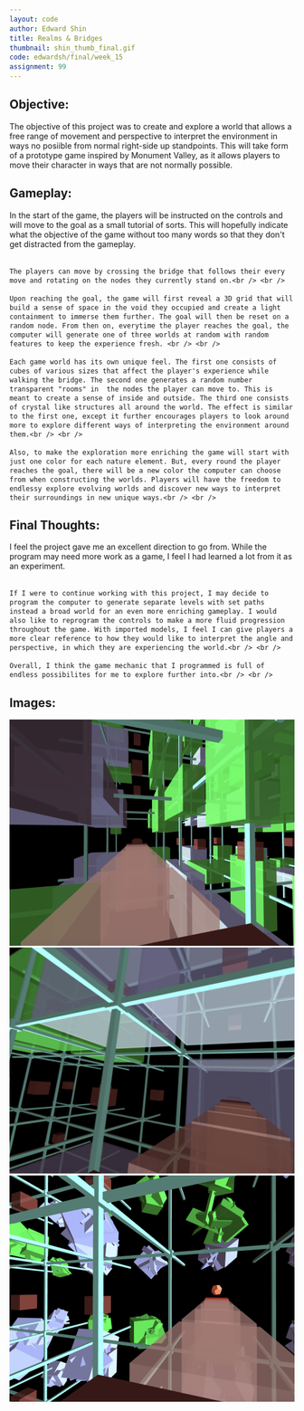 ```yaml
---
layout: code
author: Edward Shin
title: Realms & Bridges
thumbnail: shin_thumb_final.gif
code: edwardsh/final/week_15
assignment: 99
---
```


<h2>Objective:</h2>

<p>
    The objective of this project was to create and explore a world that allows a free range of movement and perspective to interpret the environment in ways no posiible from normal right-side up standpoints. This will take form of a prototype game inspired by Monument Valley, as it allows players to move their character in ways that are not normally possible.
</p>


<h2>Gameplay:</h2>

<p>
    In the start of the game, the players will be instructed on the controls and will move to the goal as a small tutorial of sorts. This will hopefully indicate what the objective of the game without too many words so that they don't get distracted from the gameplay.<br /> <br />

    The players can move by crossing the bridge that follows their every move and rotating on the nodes they currently stand on.<br /> <br />

    Upon reaching the goal, the game will first reveal a 3D grid that will build a sense of space in the void they occupied and create a light containment to immerse them further. The goal will then be reset on a random node. From then on, everytime the player reaches the goal, the computer will generate one of three worlds at random with random features to keep the experience fresh. <br /> <br />

    Each game world has its own unique feel. The first one consists of cubes of various sizes that affect the player's experience while walking the bridge. The second one generates a random number transparent "rooms" in  the nodes the player can move to. This is meant to create a sense of inside and outside. The third one consists of crystal like structures all around the world. The effect is similar to the first one, except it further encourages players to look around more to explore different ways of interpreting the environment around them.<br /> <br />

    Also, to make the exploration more enriching the game will start with just one color for each nature element. But, every round the player reaches the goal, there will be a new color the computer can choose from when constructing the worlds. Players will have the freedom to endlessy explore evolving worlds and discover new ways to interpret their surroundings in new unique ways.<br /> <br />
</p>


<h2>Final Thoughts: </h2>

<p>
    I feel the project gave me an excellent direction to go from. While the program may need more work as a game, I feel I had learned a lot from it as an experiment.<br /> <br />

    If I were to continue working with this project, I may decide to program the computer to generate separate levels with set paths instead a broad world for an even more enriching gameplay. I would also like to reprogram the controls to make a more fluid progression throughout the game. With imported models, I feel I can give players a more clear reference to how they would like to interpret the angle and perspective, in which they are experiencing the world.<br /> <br />

    Overall, I think the game mechanic that I programmed is full of endless possibilites for me to explore further into.<br /> <br />
</p>

<h2>Images: </h2>

<img src="img/edwardsh/world1_2.png" alt="World 1" height="400" width="600">

<img src="img/edwardsh/world2_2.png" alt="World 2" height="400" width="600">

<img src="img/edwardsh/world3_2.png" alt="World 3" height="400" width="600">
